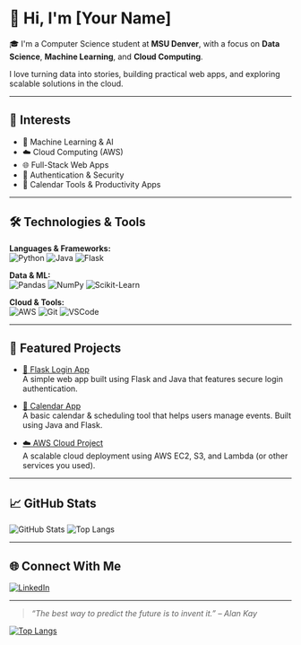 # 👋 Hi, I'm [Your Name]

🎓 I'm a Computer Science student at **MSU Denver**, with a focus on **Data Science**, **Machine Learning**, and **Cloud Computing**.

I love turning data into stories, building practical web apps, and exploring scalable solutions in the cloud.

---

## 🧠 Interests
- 🤖 Machine Learning & AI
- ☁️ Cloud Computing (AWS)
- 🌐 Full-Stack Web Apps
- 🔐 Authentication & Security
- 📅 Calendar Tools & Productivity Apps

---

## 🛠️ Technologies & Tools

**Languages & Frameworks:**  
![Python](https://img.shields.io/badge/-Python-333?style=flat&logo=python)
![Java](https://img.shields.io/badge/-Java-333?style=flat&logo=java)
![Flask](https://img.shields.io/badge/-Flask-333?style=flat&logo=flask)

**Data & ML:**  
![Pandas](https://img.shields.io/badge/-Pandas-333?style=flat&logo=pandas)
![NumPy](https://img.shields.io/badge/-NumPy-333?style=flat&logo=numpy)
![Scikit-Learn](https://img.shields.io/badge/-Scikit--Learn-333?style=flat&logo=scikit-learn)

**Cloud & Tools:**  
![AWS](https://img.shields.io/badge/-AWS-232F3E?style=flat&logo=amazon-aws&logoColor=white)
![Git](https://img.shields.io/badge/-Git-333?style=flat&logo=git)
![VSCode](https://img.shields.io/badge/-VSCode-007ACC?style=flat&logo=visual-studio-code&logoColor=white)

---

## 🚀 Featured Projects

- [🔐 Flask Login App](https://github.com/vlassner/*********)  
  A simple web app built using Flask and Java that features secure login authentication.

- [📅 Calendar App](https://github.com/vlassner/*******)  
  A basic calendar & scheduling tool that helps users manage events. Built using Java and Flask.

- [☁️ AWS Cloud Project](https://github.com/vlassner/*******)  
  A scalable cloud deployment using AWS EC2, S3, and Lambda (or other services you used).

---

## 📈 GitHub Stats

![GitHub Stats](https://github-readme-stats.vercel.app/api?username=yourusername&show_icons=true&theme=tokyonight)
![Top Langs](https://github-readme-stats.vercel.app/api/top-langs/?username=yourusername&layout=compact&theme=tokyonight)

---

## 🌐 Connect With Me

[![LinkedIn](https://img.shields.io/badge/-LinkedIn-0A66C2?style=flat&logo=linkedin&logoColor=white)](www.linkedin.com/in/victorialassner)  

---

> *“The best way to predict the future is to invent it.” – Alan Kay*




  
 [![Top Langs](https://github-readme-stats.vercel.app/api/top-langs/?username=vlassner)](https://github.com/vlassner/github-readme-stats)
